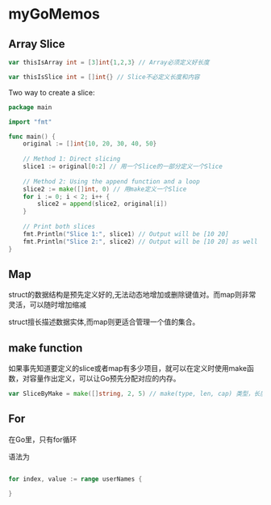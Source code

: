# myGoMemos

## Array Slice

```Go
var thisIsArray int = [3]int{1,2,3} // Array必须定义好长度
```
```go
var thisIsSlice int = []int{} // Slice不必定义长度和内容
```

Two way to create a slice:

```Go
package main

import "fmt"

func main() {
    original := []int{10, 20, 30, 40, 50}
    
    // Method 1: Direct slicing
    slice1 := original[0:2] // 用一个Slice的一部分定义一个Slice
    
    // Method 2: Using the append function and a loop
    slice2 := make([]int, 0) // 用make定义一个Slice
    for i := 0; i < 2; i++ {
        slice2 = append(slice2, original[i])
    }
    
    // Print both slices
    fmt.Println("Slice 1:", slice1) // Output will be [10 20]
    fmt.Println("Slice 2:", slice2) // Output will be [10 20] as well
}
```

## Map
struct的数据结构是预先定义好的,无法动态地增加或删除键值对。而map则非常灵活，可以随时增加缩减

struct擅长描述数据实体,而map则更适合管理一个值的集合。


## make function

如果事先知道要定义的slice或者map有多少项目，就可以在定义时使用make函数，对容量作出定义，可以让Go预先分配对应的内存。

```go
var SliceByMake = make([]string, 2, 5) // make(type, len, cap) 类型，长度，容量
```

## For

在Go里，只有for循环

语法为

```go

for index, value := range userNames {

}
```